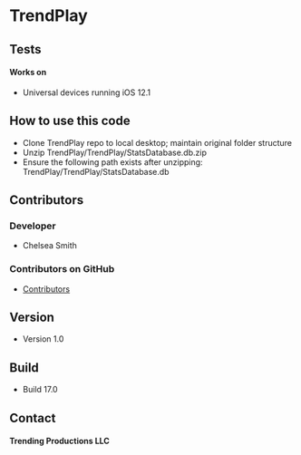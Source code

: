 TrendPlay
======

## Tests
#### Works on
* Universal devices running iOS 12.1

## How to use this code
* Clone TrendPlay repo to local desktop; maintain original folder structure
* Unzip TrendPlay/TrendPlay/StatsDatabase.db.zip
* Ensure the following path exists after unzipping:  TrendPlay/TrendPlay/StatsDatabase.db

## Contributors
### Developer
* Chelsea Smith

### Contributors on GitHub
* [Contributors](https://github.com/cbsmith89)

## Version 
* Version 1.0

## Build 
* Build 17.0

## Contact
#### Trending Productions LLC
